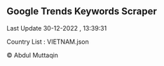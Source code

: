 

## Google Trends Keywords Scraper 
 
Last Update 30-12-2022 , 13:39:31

Country List :
VIETNAM.json



© Abdul Muttaqin 
